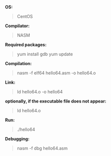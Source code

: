 **OS:**
> CentOS

**Compilator:** 
> NASM

**Required packages:** 
> yum install gdb
> yum update

**Compilation:** 	
> nasm -f elf64 hello64.asm -o hello64.o

**Link:**		
> ld hello64.o -o hello64

**optionally, if the executable file does not appear:**
> ld hello64.o

**Run:**		
> ./hello64

**Debugging:**	
> nasm -f dbg hello64.asm
